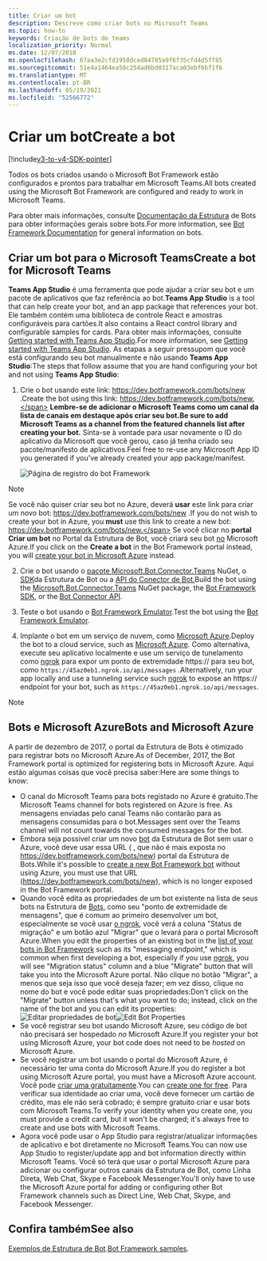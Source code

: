 ```yaml
---
title: Criar um bot
description: Descreve como criar bots no Microsoft Teams
ms.topic: how-to
keywords: Criação de bots do teams
localization_priority: Normal
ms.date: 12/07/2018
ms.openlocfilehash: 67aa3e2cfd1950dced84785a9f6f35cfd4d5ff85
ms.sourcegitcommit: 51e4a1464ea58c254ad6bd0317aca03ebf6bf1f6
ms.translationtype: MT
ms.contentlocale: pt-BR
ms.lasthandoff: 05/19/2021
ms.locfileid: "52566772"
---
```

# <a name="create-a-bot"></a><span data-ttu-id="6401c-104">Criar um bot</span><span class="sxs-lookup"><span data-stu-id="6401c-104">Create a bot</span></span>

[!include[v3-to-v4-SDK-pointer](~/includes/v3-to-v4-pointer-bots.md)]

<span data-ttu-id="6401c-105">Todos os bots criados usando o Microsoft Bot Framework estão configurados e prontos para trabalhar em Microsoft Teams.</span><span class="sxs-lookup"><span data-stu-id="6401c-105">All bots created using the Microsoft Bot Framework are configured and ready to work in Microsoft Teams.</span></span>

<span data-ttu-id="6401c-106">Para obter mais informações, consulte [Documentação da Estrutura](/azure/bot-service/?view=azure-bot-service-3.0&preserve-view=true) de Bots para obter informações gerais sobre bots.</span><span class="sxs-lookup"><span data-stu-id="6401c-106">For more information, see [Bot Framework Documentation](/azure/bot-service/?view=azure-bot-service-3.0&preserve-view=true) for general information on bots.</span></span>

## <a name="create-a-bot-for-microsoft-teams"></a><span data-ttu-id="6401c-107">Criar um bot para o Microsoft Teams</span><span class="sxs-lookup"><span data-stu-id="6401c-107">Create a bot for Microsoft Teams</span></span>

<span data-ttu-id="6401c-108">**Teams App Studio** é uma ferramenta que pode ajudar a criar seu bot e um pacote de aplicativos que faz referência ao bot.</span><span class="sxs-lookup"><span data-stu-id="6401c-108">**Teams App Studio** is a tool that can help create your bot, and an app package that references your bot.</span></span> <span data-ttu-id="6401c-109">Ele também contém uma biblioteca de controle React e amostras configuráveis para cartões.</span><span class="sxs-lookup"><span data-stu-id="6401c-109">It also contains a React control library and configurable samples for cards.</span></span> <span data-ttu-id="6401c-110">Para obter mais informações, consulte [Getting started with Teams App Studio](~/concepts/build-and-test/app-studio-overview.md).</span><span class="sxs-lookup"><span data-stu-id="6401c-110">For more information, see [Getting started with Teams App Studio](~/concepts/build-and-test/app-studio-overview.md).</span></span> <span data-ttu-id="6401c-111">As etapas a seguir pressupom que você está configurando seu bot manualmente e não usando **Teams App Studio**:</span><span class="sxs-lookup"><span data-stu-id="6401c-111">The steps that follow assume that you are hand configuring your bot and not using **Teams App Studio**:</span></span>

1. <span data-ttu-id="6401c-112">Crie o bot usando este link: https://dev.botframework.com/bots/new .</span><span class="sxs-lookup"><span data-stu-id="6401c-112">Create the bot using this link: https://dev.botframework.com/bots/new.</span></span> <span data-ttu-id="6401c-113">**Lembre-se de adicionar o Microsoft Teams como um canal da lista de canais em destaque após criar seu bot.**</span><span class="sxs-lookup"><span data-stu-id="6401c-113">**Be sure to add Microsoft Teams as a channel from the featured channels list after creating your bot.**</span></span> <span data-ttu-id="6401c-114">Sinta-se à vontade para usar novamente o ID do aplicativo da Microsoft que você gerou, caso já tenha criado seu pacote/manifesto de aplicativos.</span><span class="sxs-lookup"><span data-stu-id="6401c-114">Feel free to re-use any Microsoft App ID you generated if you've already created your app package/manifest.</span></span>

   ![Página de registro do bot Framework](~/assets/images/bots/bfregister.png)

> [!NOTE]
> <span data-ttu-id="6401c-116">Se você não quiser criar seu bot no Azure, deverá **usar** este link para criar um novo bot: https://dev.botframework.com/bots/new .</span><span class="sxs-lookup"><span data-stu-id="6401c-116">If you do not wish to create your bot in Azure, you **must** use this link to create a new bot: https://dev.botframework.com/bots/new.</span></span> <span data-ttu-id="6401c-117">Se você clicar no **portal Criar um bot** no Portal da Estrutura de Bot, você criará seu bot [no](#bots-and-microsoft-azure) Microsoft Azure.</span><span class="sxs-lookup"><span data-stu-id="6401c-117">If you click on the **Create a bot** in the Bot Framework portal instead, you will [create your bot in Microsoft Azure](#bots-and-microsoft-azure) instead.</span></span>

2. <span data-ttu-id="6401c-118">Crie o bot usando o [pacote Microsoft.Bot.Connector.Teams](https://www.nuget.org/packages/Microsoft.Bot.Connector.Teams) NuGet, o [SDK](https://github.com/microsoft/botframework-sdk)da Estrutura de Bot ou a [API do Conector de Bot.](/bot-framework/rest-api/bot-framework-rest-connector-api-reference)</span><span class="sxs-lookup"><span data-stu-id="6401c-118">Build the bot using the [Microsoft.Bot.Connector.Teams](https://www.nuget.org/packages/Microsoft.Bot.Connector.Teams) NuGet package, the  [Bot Framework SDK](https://github.com/microsoft/botframework-sdk), or the [Bot Connector API](/bot-framework/rest-api/bot-framework-rest-connector-api-reference).</span></span>

3. <span data-ttu-id="6401c-119">Teste o bot usando o [Bot Framework Emulator](/bot-framework/debug-bots-emulator).</span><span class="sxs-lookup"><span data-stu-id="6401c-119">Test the bot using the [Bot Framework Emulator](/bot-framework/debug-bots-emulator).</span></span>

4. <span data-ttu-id="6401c-120">Implante o bot em um serviço de nuvem, como [Microsoft Azure](https://azure.microsoft.com/).</span><span class="sxs-lookup"><span data-stu-id="6401c-120">Deploy the bot to a cloud service, such as [Microsoft Azure](https://azure.microsoft.com/).</span></span> <span data-ttu-id="6401c-121">Como alternativa, execute seu aplicativo localmente e use um serviço de tunelamento como [ngrok](https://ngrok.com) para expor um ponto de extremidade https:// para seu bot, como `https://45az0eb1.ngrok.io/api/messages` .</span><span class="sxs-lookup"><span data-stu-id="6401c-121">Alternatively, run your app locally and use a tunneling service such [ngrok](https://ngrok.com) to expose an https:// endpoint for your bot, such as `https://45az0eb1.ngrok.io/api/messages`.</span></span>

> [!NOTE]
> ## <a name="bots-and-microsoft-azure"></a><span data-ttu-id="6401c-122">Bots e Microsoft Azure</span><span class="sxs-lookup"><span data-stu-id="6401c-122">Bots and Microsoft Azure</span></span>
> <span data-ttu-id="6401c-123">A partir de dezembro de 2017, o portal da Estrutura de Bots é otimizado para registrar bots no Microsoft Azure.</span><span class="sxs-lookup"><span data-stu-id="6401c-123">As of December, 2017, the Bot Framework portal is optimized for registering bots in Microsoft Azure.</span></span> <span data-ttu-id="6401c-124">Aqui estão algumas coisas que você precisa saber:</span><span class="sxs-lookup"><span data-stu-id="6401c-124">Here are some things to know:</span></span>
>
> * <span data-ttu-id="6401c-125">O canal do Microsoft Teams para bots registado no Azure é gratuito.</span><span class="sxs-lookup"><span data-stu-id="6401c-125">The Microsoft Teams channel for bots registered on Azure is free.</span></span> <span data-ttu-id="6401c-126">As mensagens enviadas pelo canal Teams não contarão para as mensagens consumidas para o bot.</span><span class="sxs-lookup"><span data-stu-id="6401c-126">Messages sent over the Teams channel will not count towards the consumed messages for the bot.</span></span>
> * <span data-ttu-id="6401c-127">Embora seja possível criar um novo [bot](https://dev.botframework.com/bots/new) da Estrutura de Bot sem usar o Azure, você deve usar essa URL ( , que não é mais exposta no https://dev.botframework.com/bots/new) portal da Estrutura de Bots.</span><span class="sxs-lookup"><span data-stu-id="6401c-127">While it's possible to [create a new Bot Framework bot](https://dev.botframework.com/bots/new) without using Azure, you must use that URL (https://dev.botframework.com/bots/new), which is no longer exposed in the Bot Framework portal.</span></span>
> * <span data-ttu-id="6401c-128">Quando você edita as propriedades de um bot existente na lista de seus bots na Estrutura de [Bots,](https://dev.botframework.com/bots) como seu "ponto de extremidade de mensagens", que é comum ao primeiro desenvolver um bot, especialmente se você usar [o ngrok](https://ngrok.com), você verá a coluna "Status de migração" e um botão azul "Migrar" que o levará para o portal Microsoft Azure.</span><span class="sxs-lookup"><span data-stu-id="6401c-128">When you edit the properties of an existing bot in the [list of your bots in Bot Framework](https://dev.botframework.com/bots) such as its "messaging endpoint," which is common when first developing a bot, especially if you use [ngrok](https://ngrok.com), you will see "Migration status" column and a blue "Migrate" button that will take you into the Microsoft Azure portal.</span></span> <span data-ttu-id="6401c-129">Não clique no botão "Migrar", a menos que seja isso que você deseja fazer; em vez disso, clique no nome do bot e você pode editar suas propriedades:</span><span class="sxs-lookup"><span data-stu-id="6401c-129">Don't click on the "Migrate" button unless that's what you want to do; instead, click on the name of the bot and you can edit its properties:</span></span></br>
   <span data-ttu-id="6401c-130">![Editar propriedades de bot](~/assets/images/bots/bf-migrate-bot-to-azure.png)</span><span class="sxs-lookup"><span data-stu-id="6401c-130">![Edit Bot Properties](~/assets/images/bots/bf-migrate-bot-to-azure.png)</span></span>
> * <span data-ttu-id="6401c-131">Se você registrar seu bot usando Microsoft Azure, seu código de bot não precisará ser hospedado *no* Microsoft Azure.</span><span class="sxs-lookup"><span data-stu-id="6401c-131">If you register your bot using Microsoft Azure, your bot code does not need to be *hosted* on Microsoft Azure.</span></span>
> * <span data-ttu-id="6401c-132">Se você registrar um bot usando o portal do Microsoft Azure, é necessário ter uma conta do Microsoft Azure.</span><span class="sxs-lookup"><span data-stu-id="6401c-132">If you do register a bot using Microsoft Azure portal, you must have a Microsoft Azure account.</span></span> <span data-ttu-id="6401c-133">Você pode [criar uma gratuitamente](https://azure.microsoft.com/free/).</span><span class="sxs-lookup"><span data-stu-id="6401c-133">You can [create one for free](https://azure.microsoft.com/free/).</span></span> <span data-ttu-id="6401c-134">Para verificar sua identidade ao criar uma, você deve fornecer um cartão de crédito, mas ele não será cobrado; é sempre gratuito criar e usar bots com Microsoft Teams.</span><span class="sxs-lookup"><span data-stu-id="6401c-134">To verify your identity when you create one, you must provide a credit card, but it won't be charged; it's always free to create and use bots with Microsoft Teams.</span></span>
> * <span data-ttu-id="6401c-135">Agora você pode usar o App Studio para registrar/atualizar informações de aplicativo e bot diretamente no Microsoft Teams.</span><span class="sxs-lookup"><span data-stu-id="6401c-135">You can now use App Studio to register/update app and bot information directly within Microsoft Teams.</span></span> <span data-ttu-id="6401c-136">Você só terá que usar o portal Microsoft Azure para adicionar ou configurar outros canais da Estrutura de Bot, como Linha Direta, Web Chat, Skype e Facebook Messenger.</span><span class="sxs-lookup"><span data-stu-id="6401c-136">You'll only have to use the Microsoft Azure portal for adding or configuring other Bot Framework channels such as Direct Line, Web Chat, Skype, and Facebook Messenger.</span></span>

## <a name="see-also"></a><span data-ttu-id="6401c-137">Confira também</span><span class="sxs-lookup"><span data-stu-id="6401c-137">See also</span></span>

<span data-ttu-id="6401c-138">[Exemplos de Estrutura de Bot](https://github.com/Microsoft/BotBuilder-Samples/blob/master/README.md).</span><span class="sxs-lookup"><span data-stu-id="6401c-138">[Bot Framework samples](https://github.com/Microsoft/BotBuilder-Samples/blob/master/README.md).</span></span>